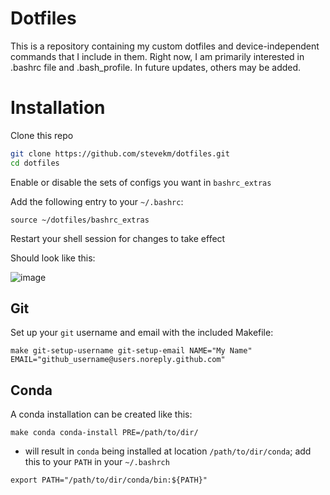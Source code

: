 # Dotfiles

This is a repository containing my custom dotfiles and device-independent commands that I include in them.
Right now, I am primarily interested in .bashrc file and .bash_profile. In future updates, others may be added.

# Installation

Clone this repo

``` bash
git clone https://github.com/stevekm/dotfiles.git
cd dotfiles
```

Enable or disable the sets of configs you want in `bashrc_extras`

Add the following entry to your `~/.bashrc`:

```
source ~/dotfiles/bashrc_extras
```

Restart your shell session for changes to take effect

Should look like this:

![image](https://cloud.githubusercontent.com/assets/10505524/21250576/5f4f884a-c314-11e6-90c2-9156e6c89b7d.png)

## Git

Set up your `git` username and email with the included Makefile:

```
make git-setup-username git-setup-email NAME="My Name" EMAIL="github_username@users.noreply.github.com"
```

## Conda

A conda installation can be created like this:

```
make conda conda-install PRE=/path/to/dir/
```

- will result in `conda` being installed at location `/path/to/dir/conda`; add this to your `PATH` in your `~/.bashrch`

```
export PATH="/path/to/dir/conda/bin:${PATH}"
```
